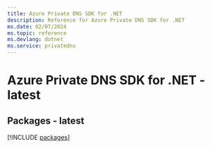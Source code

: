 ```yaml
---
title: Azure Private DNS SDK for .NET
description: Reference for Azure Private DNS SDK for .NET
ms.date: 02/07/2024
ms.topic: reference
ms.devlang: dotnet
ms.service: privatedns
---
```

# Azure Private DNS SDK for .NET - latest
## Packages - latest
[!INCLUDE [packages](private-dns-index.md)]